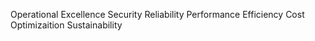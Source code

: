 Operational Excellence
Security
Reliability
Performance Efficiency
Cost Optimizaition
Sustainability

